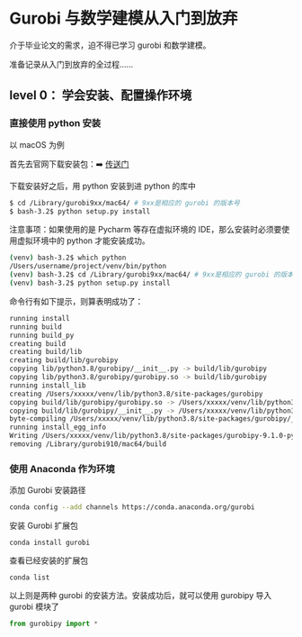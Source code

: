 # Gurobi 与数学建模从入门到放弃

介于毕业论文的需求，迫不得已学习 gurobi 和数学建模。

准备记录从入门到放弃的全过程……



## level 0： 学会安装、配置操作环境
### 直接使用 python 安装
以 macOS 为例

首先去官网下载安装包：➡️ [传送门](https://www.gurobi.com/downloads/)

下载安装好之后，用 python 安装到进 python 的库中

```bash
$ cd /Library/gurobi9xx/mac64/ # 9xx是相应的 gurobi 的版本号
$ bash-3.2$ python setup.py install
```

注意事项：如果使用的是 Pycharm 等存在虚拟环境的 IDE，那么安装时必须要使用虚拟环境中的 python 才能安装成功。
```bash
(venv) bash-3.2$ which python
/Users/username/project/venv/bin/python
(venv) bash-3.2$ cd /Library/gurobi9xx/mac64/ # 9xx是相应的 gurobi 的版本号
(venv) bash-3.2$ python setup.py install
```

命令行有如下提示，则算表明成功了：
```bash
running install
running build
running build_py
creating build
creating build/lib
creating build/lib/gurobipy
copying lib/python3.8/gurobipy/__init__.py -> build/lib/gurobipy
copying lib/python3.8/gurobipy/gurobipy.so -> build/lib/gurobipy
running install_lib
creating /Users/xxxxx/venv/lib/python3.8/site-packages/gurobipy
copying build/lib/gurobipy/gurobipy.so -> /Users/xxxxx/venv/lib/python3.8/site-packages/gurobipy
copying build/lib/gurobipy/__init__.py -> /Users/xxxxx/venv/lib/python3.8/site-packages/gurobipy
byte-compiling /Users/xxxxx/venv/lib/python3.8/site-packages/gurobipy/__init__.py to __init__.cpython-38.pyc
running install_egg_info
Writing /Users/xxxxx/venv/lib/python3.8/site-packages/gurobipy-9.1.0-py3.8.egg-info
removing /Library/gurobi910/mac64/build
```

### 使用 Anaconda 作为环境


添加 Gurobi 安装路径
```bash
conda config --add channels https://conda.anaconda.org/gurobi
```

安装 Gurobi 扩展包

```
conda install gurobi
```


查看已经安装的扩展包
```
conda list
```

以上则是两种 gurobi 的安装方法。安装成功后，就可以使用 gurobipy 导入 gurobi 模块了
```python
from gurobipy import *
```

